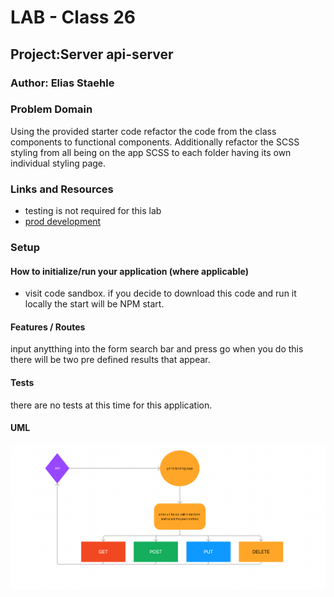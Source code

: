 # LAB - Class 26

## Project:Server api-server

### Author: Elias Staehle

### Problem Domain

Using the provided starter code refactor the code from the class components to functional components. Additionally refactor the SCSS styling from all being on the app SCSS to each folder having its own individual styling page.

### Links and Resources

- testing is not required for this lab
- [prod development](postgres://eliasstaehle_user:RXgpZrgEXdvXlVg4FgUeRqZD5NaU2bzL@dpg-ce42fk6n6mpku7k0j3rg-a.ohio-postgres.render.com/eliasstaehle)

### Setup

#### How to initialize/run your application (where applicable)

- visit code sandbox. if you decide to download this code and run it locally the start will be NPM start.

#### Features / Routes

input anytthing into the form search bar and press go when you do this there will be two pre defined results that appear.

#### Tests

there are no tests at this time for this application.

#### UML

![UML](./assets/class-26-uml.png)
